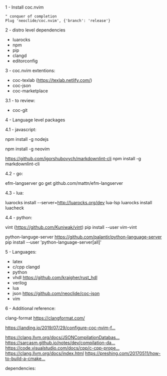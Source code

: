 1 - Install coc.nvim

```vim
" conquer of completion
Plug 'neoclide/coc.nvim', {'branch': 'release'}
```


2 - distro level dependencies

* luarocks
* npm
* pip
* clangd
* editorconfig


3 - coc.nvim extentions:

* coc-texlab (https://texlab.netlify.com/)
* coc-json
* coc-marketplace

3.1 - to review:

* coc-git

4 - Language level packages

4.1 - javascript:

  npm install -g nodejs

  npm install -g neovim

  https://github.com/igorshubovych/markdownlint-cli
  npm install -g markdownlint-cli

4.2 - go:

  efm-langserver
  go get github.com/mattn/efm-langserver

4.3 - lua:

  luarocks install --server=http://luarocks.org/dev lua-lsp
  luarocks install luacheck

4.4 - python:

  vint (https://github.com/Kuniwak/vint)
  pip install --user vim-vint

  python-languge-server https://github.com/palantir/python-language-server
  pip install --user 'python-language-server[all]'

5 - Languages:

* latex
* c/cpp clangd
* python
* vhdl https://github.com/kraigher/rust_hdl
* verilog
* lua
* json https://github.com/neoclide/coc-json
* vim


6 - Additional reference:

clang-format https://clangformat.com/

https://ianding.io/2019/07/29/configure-coc-nvim-f…

https://clang.llvm.org/docs/JSONCompilationDatabas…
https://sarcasm.github.io/notes/dev/compilation-da…
https://code.visualstudio.com/docs/cpp/c-cpp-prope…
https://clang.llvm.org/docs/index.html
https://preshing.com/20170511/how-to-build-a-cmake…

dependencies:



